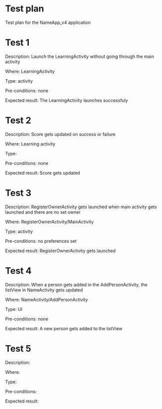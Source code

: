 # Test plan
Test plan for the NameApp_v4 application

# Test 1
Description: Launch the LearningActivity without going through the main activity

Where: LearningActivity

Type: activity

Pre-conditions: none

Expected result: The LearningActivity launches successfuly


# Test 2
Description: Score gets updated on success or failure

Where: Learning activity

Type: 

Pre-conditions: none

Expected result: Score gets updated 


# Test 3
Description: RegisterOwnerActivity gets launched when main activity gets launched and there are no set owner

Where: RegisterOwnerActivity/MainActivity

Type: activity

Pre-conditions: no preferences set

Expected result: RegisterOwnerActivity gets launched


# Test 4
Description: When a person gets added in the AddPersonActivity, the listView in NameActivity gets updated

Where: NameActivity/AddPersonActivity

Type: UI

Pre-conditions: none

Expected result: A new person gets added to the listView


# Test 5
Description:

Where:

Type:

Pre-conditions:

Expected result:

